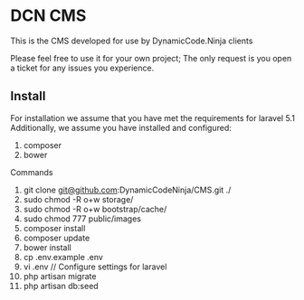 # DCN CMS

This is the CMS developed for use by DynamicCode.Ninja clients

Please feel free to use it for your own project; The only request is you open a ticket for any issues you experience.

## Install
For installation we assume that you have met the requirements for laravel 5.1
Additionally, we assume you have installed and configured:

1. composer
1. bower

Commands

1. git clone git@github.com:DynamicCodeNinja/CMS.git ./
1. sudo chmod -R o+w storage/
1. sudo chmod -R o+w bootstrap/cache/
1. sudo chmod 777 public/images
1. composer install
1. composer update
1. bower install
1. cp .env.example .env
1. vi .env // Configure settings for laravel
1. php artisan migrate
1. php artisan db:seed